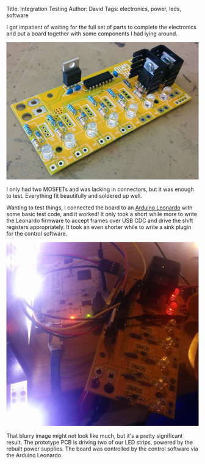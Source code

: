 Title: Integration Testing
Author: David
Tags: electronics, power, leds, software

I got impatient of waiting for the full set of parts to complete the
electronics and put a board together with some components I had lying around.

![Prototype board](/images/stuffed_proto.jpg)

I only had two MOSFETs and was lacking in connectors, but it was enough to
test.  Everything fit beautifully and soldered up well.

Wanting to test things, I connected the board to an [Arduino
Leonardo](arduino.cc/en/Guide/ArduinoLeonardo) with some basic test code, and
it worked!  It only took a short while more to write the Leonardo firmware to
accept frames over USB CDC and drive the shift registers appropriately.  It
took an even shorter while to write a sink plugin for the control software.

![Full stack test](/images/full_stack.jpg)

That blurry image might not look like much, but it's a pretty significant
result.  The prototype PCB is driving two of our LED strips, powered by the
rebuilt power supplies.  The board was controlled by the control software via
the Arduino Leonardo.
